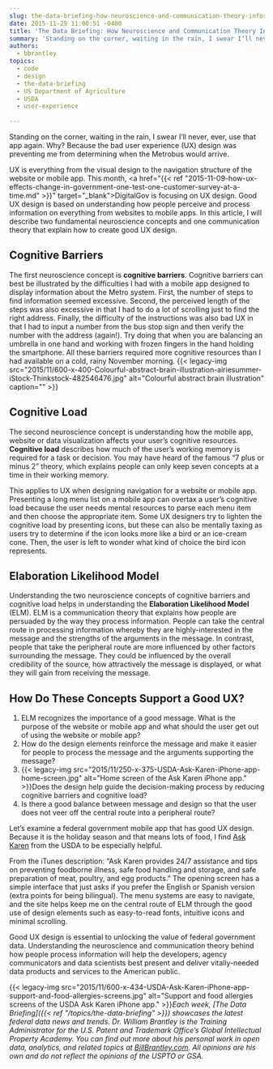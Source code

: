 ```yaml
---
slug: the-data-briefing-how-neuroscience-and-communication-theory-inform-good-user-experience-design
date: 2015-11-25 11:00:51 -0400
title: 'The Data Briefing: How Neuroscience and Communication Theory Inform Good User Experience Design'
summary: 'Standing on the corner, waiting in the rain, I swear I’ll never, ever, use that app again. Why? Because the bad user experience (UX) design was preventing me from determining when the Metrobus would arrive. UX is everything from the visual design to the navigation structure of the website or mobile app. This month, DigitalGov'
authors:
  - bbrantley
topics:
  - code
  - design
  - the-data-briefing
  - US Department of Agriculture
  - USDA
  - user-experience
  
---
```


Standing on the corner, waiting in the rain, I swear I’ll never, ever, use that app again. Why? Because the bad user experience (UX) design was preventing me from determining when the Metrobus would arrive.

UX is everything from the visual design to the navigation structure of the website or mobile app. This month, <a href="{{< ref "2015-11-09-how-ux-effects-change-in-government-one-test-one-customer-survey-at-a-time.md" >}}" target="_blank">DigitalGov is focusing on UX design.</a> Good UX design is based on understanding how people perceive and process information on everything from websites to mobile apps. In this article, I will describe two fundamental neuroscience concepts and one communication theory that explain how to create good UX design.

## Cognitive Barriers

The first neuroscience concept is **cognitive barriers**. Cognitive barriers can best be illustrated by the difficulties I had with a mobile app designed to display information about the Metro system. First, the number of steps to find information seemed excessive. Second, the perceived length of the steps was also excessive in that I had to do a lot of scrolling just to find the right address. Finally, the difficulty of the instructions was also bad UX in that I had to input a number from the bus stop sign and then verify the number with the address (again!). Try doing that when you are balancing an umbrella in one hand and working with frozen fingers in the hand holding the smartphone. All these barriers required more cognitive resources than I had available on a cold, rainy November morning. {{< legacy-img src="2015/11/600-x-400-Colourful-abstract-brain-illustration-airiesummer-iStock-Thinkstock-482546476.jpg" alt="Colourful abstract brain illustration" caption="" >}} 

## Cognitive Load

The second neuroscience concept is understanding how the mobile app, website or data visualization affects your user’s cognitive resources. **Cognitive load** describes how much of the user’s working memory is required for a task or decision. You may have heard of the famous “7 plus or minus 2” theory, which explains people can only keep seven concepts at a time in their working memory.

This applies to UX when designing navigation for a website or mobile app. Presenting a long menu list on a mobile app can overtax a user’s cognitive load because the user needs mental resources to parse each menu item and then choose the appropriate item. Some UX designers try to lighten the cognitive load by presenting icons, but these can also be mentally taxing as users try to determine if the icon looks more like a bird or an ice-cream cone. Then, the user is left to wonder what kind of choice the bird icon represents.

## Elaboration Likelihood Model

Understanding the two neuroscience concepts of cognitive barriers and cognitive load helps in understanding the **Elaboration Likelihood Model** (ELM). ELM is a communication theory that explains how people are persuaded by the way they process information. People can take the central route in processing information whereby they are highly-interested in the message and the strengths of the arguments in the message. In contrast, people that take the peripheral route are more influenced by other factors surrounding the message. They could be influenced by the overall credibility of the source, how attractively the message is displayed, or what they will gain from receiving the message.

## How Do These Concepts Support a Good UX?

  1. ELM recognizes the importance of a good message. What is the purpose of the website or mobile app and what should the user get out of using the website or mobile app?
  2. How do the design elements reinforce the message and make it easier for people to process the message and the arguments supporting the message?
  3. {{< legacy-img src="2015/11/250-x-375-USDA-Ask-Karen-iPhone-app-home-screen.jpg" alt="Home screen of the Ask Karen iPhone app." >}}Does the design help guide the decision-making process by reducing cognitive barriers and cognitive load?
  4. Is there a good balance between message and design so that the user does not veer off the central route into a peripheral route?

Let&#8217;s examine a federal government mobile app that has good UX design. Because it is the holiday season and that means lots of food, I find <a href="https://itunes.apple.com/us/app/ask-karen-from-usda/id439084571?mt=8" target="_blank">Ask Karen</a> from the USDA to be especially helpful.

From the iTunes description: “Ask Karen provides 24/7 assistance and tips on preventing foodborne illness, safe food handling and storage, and safe preparation of meat, poultry, and egg products.” The opening screen has a simple interface that just asks if you prefer the English or Spanish version (extra points for being bilingual). The menu systems are easy to navigate, and the site helps keep me on the central route of ELM through the good use of design elements such as easy-to-read fonts, intuitive icons and minimal scrolling.

Good UX design is essential to unlocking the value of federal government data. Understanding the neuroscience and communication theory behind how people process information will help the developers, agency communicators and data scientists best present and deliver vitally-needed data products and services to the American public.

{{< legacy-img src="2015/11/600-x-434-USDA-Ask-Karen-iPhone-app-support-and-food-allergies-screens.jpg" alt="Support and food allergies screens of the USDA Ask Karen iPhone app." >}}_Each week, [The Data Briefing]({{< ref "/topics/the-data-briefing" >}}) showcases the latest federal data news and trends._
_Dr. William Brantley is the Training Administrator for the U.S. Patent and Trademark Office’s Global Intellectual Property Academy. You can find out more about his personal work in open data, analytics, and related topics at [BillBrantley.com](http://billbrantley.com/). All opinions are his own and do not reflect the opinions of the USPTO or GSA._